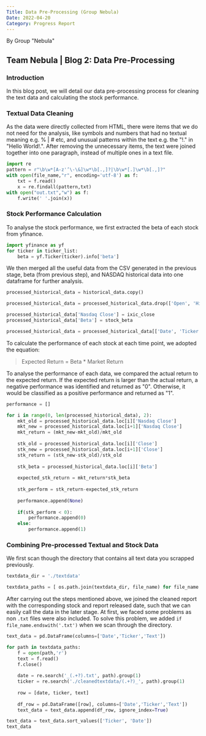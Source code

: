 ```yaml
---
Title: Data Pre-Processing (Group Nebula)
Date: 2022-04-20
Category: Progress Report
---
```


By Group "Nebula"

## Team Nebula | Blog 2: Data Pre-Processing

### Introduction
In this blog post, we will detail our data pre-processing process for cleaning the text data and calculating the stock performance.

### Textual Data Cleaning
As the data were directly collected from HTML, there were items that we do not need for the analysis, like symbols and numbers that had no textual meaning e.g. % | # etc, and unusual patterns within the text e.g. the "!." in "Hello World!.". After removing the unnecessary items, the text were joined together into one paragraph, instead of multiple ones in a text file.

```python
import re
pattern = r"\b\w*[A-z'’\-\&]\w*\b[.,]?|\b\w*[.]\w*\b[.,]?"
with open(file_name,"r", encoding='utf-8') as f:
    txt = f.read()
    x = re.findall(pattern,txt)
with open("out.txt","w") as f:
    f.write(' '.join(x))
```

### Stock Performance Calculation
To analyse the stock performance, we first extracted the beta of each stock from yfinance.

```python
import yfinance as yf
for ticker in ticker_list:
    beta = yf.Ticker(ticker).info['beta']
```

We then merged all the useful data from the CSV generated in the previous stage, beta (from previous step), and NASDAQ historical data into one dataframe for further analysis. 

```python
processed_historical_data = historical_data.copy()

processed_historical_data = processed_historical_data.drop(['Open', 'High', 'Low', 'Adj Close', 'Volume'], axis=1)

processed_historical_data['Nasdaq Close'] = ixic_close
processed_historical_data['Beta'] = stock_beta

processed_historical_data = processed_historical_data[['Date', 'Ticker', 'Beta', 'Close', 'Nasdaq Close']]
```

To calculate the performance of each stock at each time point, we adopted the equation:
>Expected Return = Beta * Market Return

To analyse the performance of each data, we compared the actual return to the expected return. If the expected return is larger than the actual return, a negative performance was identified and returned as "0". Otherwise, it would be classified as a positive performance and returned as "1".

```python
performance = []

for i in range(0, len(processed_historical_data), 2):
    mkt_old = processed_historical_data.loc[i]['Nasdaq Close']
    mkt_new = processed_historical_data.loc[i+1]['Nasdaq Close']
    mkt_return = (mkt_new-mkt_old)/mkt_old
    
    stk_old = processed_historical_data.loc[i]['Close']
    stk_new = processed_historical_data.loc[i+1]['Close']
    stk_return = (stk_new-stk_old)/stk_old
    
    stk_beta = processed_historical_data.loc[i]['Beta']
    
    expected_stk_return = mkt_return*stk_beta
    
    stk_perform = stk_return-expected_stk_return
    
    performance.append(None)
    
    if(stk_perform < 0):
        performance.append(0)
    else:
        performance.append(1)
```

### Combining Pre-processed Textual and Stock Data
We first scan though the directory that contains all text data you scrapped previously.

```python
textdata_dir = './textdata'

textdata_paths = [ os.path.join(textdata_dir, file_name) for file_name in  os.listdir(textdata_dir) if file_name.endswith('.txt') ]
```

After carrying out the steps mentioned above, we joined the cleaned report with the corresponding stock and report released date, such that we can easily call the data in the later stage. At first, we faced some problems as non `.txt` files were also included. To solve this problem, we added `if file_name.endswith('.txt')` when we scan through the directory.

```python
text_data = pd.DataFrame(columns=['Date','Ticker','Text'])

for path in textdata_paths:
    f = open(path,'r')
    text = f.read()
    f.close()
    
    date = re.search('_(.+?).txt', path).group(1)
    ticker = re.search('./cleanedtextdata/(.+?)_', path).group(1)
    
    row = [date, ticker, text]
    
    df_row = pd.DataFrame([row], columns=['Date','Ticker','Text'])
    text_data = text_data.append(df_row, ignore_index=True)

text_data = text_data.sort_values(['Ticker', 'Date'])
text_data
```
